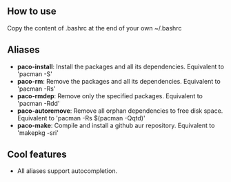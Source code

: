 How to use
---------------------
Copy the content of .bashrc at the end of your own ~/.bashrc

Aliases
---------------------

* **paco-install**: Install the packages and all its dependencies. Equivalent to 'pacman -S'
* **paco-rm**: Remove the packages and all its dependencies. Equivalent to 'pacman -Rs'
* **paco-rmdep**: Remove only the specified packages. Equivalent to 'pacman -Rdd'
* **paco-autoremove**: Remove all orphan dependencies to free disk space. Equivalent to 'pacman -Rs $(pacman -Qqtd)'
* **paco-make**: Compile and install a github aur repository. Equivalent to 'makepkg -sri'


Cool features
---------------------

* All aliases support autocompletion.
